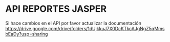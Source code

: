 # API REPORTES JASPER

Si hace cambios en el API por favor actualizar la documentación https://drive.google.com/drive/folders/1dUjkkuJ7X0DcKTkcAJgNgZ5qMmsbEaDy?usp=sharing
